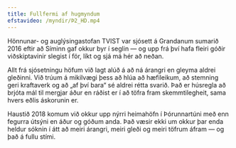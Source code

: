 ```yaml
---
title: Fullfermi af hugmyndum
efstavideo: /myndir/Þ2_HD.mp4
---
```

Hönnunar- og auglýsingastofan TVIST var sjósett á Grandanum sumarið 2016 eftir að Síminn gaf okkur byr í seglin — og upp frá því hafa fleiri góðir viðskiptavinir slegist í för, líkt og sjá má hér að neðan.

Allt frá sjósetningu höfum við lagt alúð á að ná árangri en gleyma aldrei gleðinni. Við trúum á mikilvægi þess að hlúa að hæfileikum, að stemning geri kraftaverk og að „af því bara“ sé aldrei rétta svarið. Það er húsregla að brjóta mál til mergjar áður en ráðist er í að töfra fram skemmtilegheit, sama hvers eðlis áskorunin er.

Haustið 2018 komum við okkur upp nýrri heimahöfn í Þórunnartúni með enn fegurra útsýni en áður og góðum anda. Það væsir ekki um okkur þar enda heldur sóknin í átt að meiri árangri, meiri gleði og meiri töfrum áfram — og það á fullu stími.
